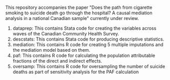 This repository accompanies the paper "Does the path from cigarette smoking to suicide death go through the hospital? A causal mediation analysis in a national Canadian sample" currently under review.

1. dataprep: This contains Stata code for creating the variables across waves of the Canadian Community Health Survey.
2. descstats: This contains Stata code for producing descriptive statistics.
3. mediation: This contains R code for creating 5 multiple imputations and the mediation model based on them.
4. paf: This contains R code for calculating the population attributable fractions of the direct and indirect effects.
5. oversamp: This contains R code for oversampling the number of suicide deaths as part of sensitivity analysis for the PAF calculation
